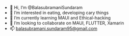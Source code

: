 - 👋 Hi, I’m @BalasubramaniSundaram
- 👀 I’m interested in eating, developing cary things
- 🌱 I’m currently learning MAUI and Ethical-hacking
- 💞️ I’m looking to collaborate on MAUI, FLUTTER, Xamarin 
- 📫 balasubramani.sundaram95@gmail.com

<!---
BalasubramaniSundaram/BalasubramaniSundaram is a ✨ special ✨ repository because its `README.md` (this file) appears on your GitHub profile.
You can click the Preview link to take a look at your changes.
--->
